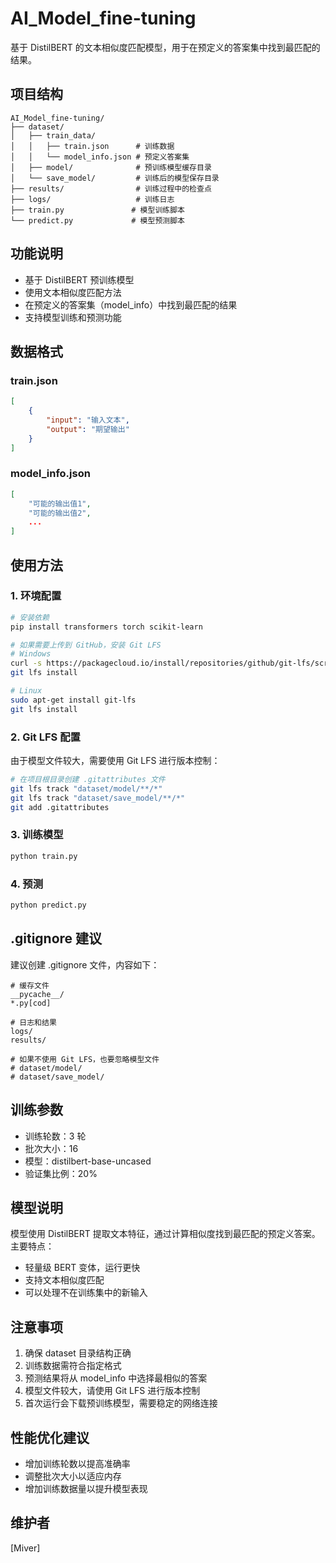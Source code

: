 # AI_Model_fine-tuning

基于 DistilBERT 的文本相似度匹配模型，用于在预定义的答案集中找到最匹配的结果。

## 项目结构

```
AI_Model_fine-tuning/
├── dataset/
│   ├── train_data/
│   │   ├── train.json      # 训练数据
│   │   └── model_info.json # 预定义答案集
│   ├── model/              # 预训练模型缓存目录
│   └── save_model/         # 训练后的模型保存目录
├── results/                # 训练过程中的检查点
├── logs/                   # 训练日志
├── train.py               # 模型训练脚本
└── predict.py             # 模型预测脚本
```

## 功能说明

- 基于 DistilBERT 预训练模型
- 使用文本相似度匹配方法
- 在预定义的答案集（model_info）中找到最匹配的结果
- 支持模型训练和预测功能

## 数据格式

### train.json
```json
[
    {
        "input": "输入文本",
        "output": "期望输出"
    }
]
```

### model_info.json
```json
[
    "可能的输出值1",
    "可能的输出值2",
    ...
]
```

## 使用方法

### 1. 环境配置
```bash
# 安装依赖
pip install transformers torch scikit-learn

# 如果需要上传到 GitHub，安装 Git LFS
# Windows
curl -s https://packagecloud.io/install/repositories/github/git-lfs/script.deb.sh | sudo bash
git lfs install

# Linux
sudo apt-get install git-lfs
git lfs install
```

### 2. Git LFS 配置
由于模型文件较大，需要使用 Git LFS 进行版本控制：

```bash
# 在项目根目录创建 .gitattributes 文件
git lfs track "dataset/model/**/*"
git lfs track "dataset/save_model/**/*"
git add .gitattributes
```

### 3. 训练模型
```bash
python train.py
```

### 4. 预测
```bash
python predict.py
```

## .gitignore 建议

建议创建 .gitignore 文件，内容如下：
```
# 缓存文件
__pycache__/
*.py[cod]

# 日志和结果
logs/
results/

# 如果不使用 Git LFS，也要忽略模型文件
# dataset/model/
# dataset/save_model/
```

## 训练参数

- 训练轮数：3 轮
- 批次大小：16
- 模型：distilbert-base-uncased
- 验证集比例：20%

## 模型说明

模型使用 DistilBERT 提取文本特征，通过计算相似度找到最匹配的预定义答案。主要特点：
- 轻量级 BERT 变体，运行更快
- 支持文本相似度匹配
- 可以处理不在训练集中的新输入

## 注意事项

1. 确保 dataset 目录结构正确
2. 训练数据需符合指定格式
3. 预测结果将从 model_info 中选择最相似的答案
4. 模型文件较大，请使用 Git LFS 进行版本控制
5. 首次运行会下载预训练模型，需要稳定的网络连接

## 性能优化建议

- 增加训练轮数以提高准确率
- 调整批次大小以适应内存
- 增加训练数据量以提升模型表现

## 维护者

[Miver]
